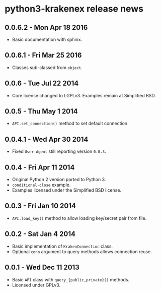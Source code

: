 # python3-krakenex release news

## 0.0.6.2 - Mon Apr 18 2016
* Basic documentation with sphinx.


## 0.0.6.1 - Fri Mar 25 2016
* Classes sub-classed from `object`.


## 0.0.6 - Tue Jul 22 2014
* Core license changed to LGPLv3. Examples remain at Simplified BSD.


## 0.0.5 - Thu May 1 2014
* `API.set_connection()` method to set default connection.


## 0.0.4.1 - Wed Apr 30 2014
* Fixed `User-Agent` still reporting version `0.0.3`.


## 0.0.4 - Fri Apr 11 2014
* Original Python 2 version ported to Python 3.
* `conditional-close` example.
* Examples licensed under the Simplified BSD license.


## 0.0.3 - Fri Jan 10 2014
* `API.load_key()` method to allow loading key/secret pair from file.


## 0.0.2 - Sat Jan 4 2014
* Basic implementation of `KrakenConnection` class.
* Optional `conn` argument to query methods allows connection reuse.


## 0.0.1 - Wed Dec 11 2013
* Basic `API` class with `query_{public,private}()` methods.
* Licensed under GPLv3.

